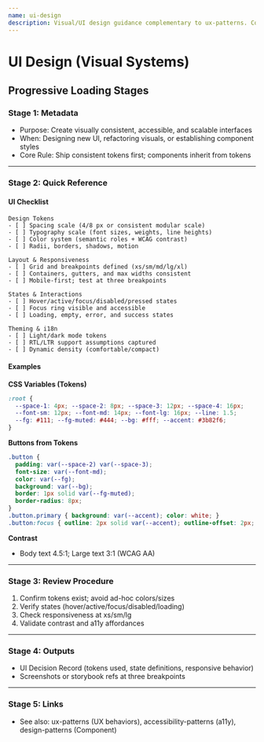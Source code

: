 ```yaml
---
name: ui-design
description: Visual/UI design guidance complementary to ux-patterns. Covers tokens, layout, typography, color, states, responsiveness, and theming. Used by component-builder and planning-workflow when visual fidelity matters.
---
```


# UI Design (Visual Systems)

## Progressive Loading Stages

### Stage 1: Metadata
- Purpose: Create visually consistent, accessible, and scalable interfaces
- When: Designing new UI, refactoring visuals, or establishing component styles
- Core Rule: Ship consistent tokens first; components inherit from tokens

---

### Stage 2: Quick Reference

#### UI Checklist
```
Design Tokens
- [ ] Spacing scale (4/8 px or consistent modular scale)
- [ ] Typography scale (font sizes, weights, line heights)
- [ ] Color system (semantic roles + WCAG contrast)
- [ ] Radii, borders, shadows, motion

Layout & Responsiveness
- [ ] Grid and breakpoints defined (xs/sm/md/lg/xl)
- [ ] Containers, gutters, and max widths consistent
- [ ] Mobile-first; test at three breakpoints

States & Interactions
- [ ] Hover/active/focus/disabled/pressed states
- [ ] Focus ring visible and accessible
- [ ] Loading, empty, error, and success states

Theming & i18n
- [ ] Light/dark mode tokens
- [ ] RTL/LTR support assumptions captured
- [ ] Dynamic density (comfortable/compact)
```

#### Examples
**CSS Variables (Tokens)**
```css
:root {
  --space-1: 4px; --space-2: 8px; --space-3: 12px; --space-4: 16px;
  --font-sm: 12px; --font-md: 14px; --font-lg: 16px; --line: 1.5;
  --fg: #111; --fg-muted: #444; --bg: #fff; --accent: #3b82f6;
}
```

**Buttons from Tokens**
```css
.button {
  padding: var(--space-2) var(--space-3);
  font-size: var(--font-md);
  color: var(--fg);
  background: var(--bg);
  border: 1px solid var(--fg-muted);
  border-radius: 8px;
}
.button.primary { background: var(--accent); color: white; }
.button:focus { outline: 2px solid var(--accent); outline-offset: 2px; }
```

**Contrast**
- Body text  4.5:1; Large text  3:1 (WCAG AA)

---

### Stage 3: Review Procedure
1) Confirm tokens exist; avoid ad-hoc colors/sizes
2) Verify states (hover/active/focus/disabled/loading)
3) Check responsiveness at xs/sm/lg
4) Validate contrast and a11y affordances

---

### Stage 4: Outputs
- UI Decision Record (tokens used, state definitions, responsive behavior)
- Screenshots or storybook refs at three breakpoints

---

### Stage 5: Links
- See also: ux-patterns (UX behaviors), accessibility-patterns (a11y), design-patterns (Component)

